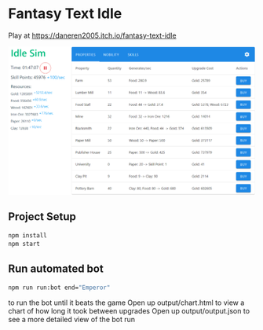 # Fantasy Text Idle
Play at https://daneren2005.itch.io/fantasy-text-idle

![Screenshot](https://github.com/daneren2005/fantasy-text-idle/blob/dev/readme/screenshot.png?raw=true)



## Project Setup

```sh
npm install
npm start
```

## Run automated bot
```sh
npm run run:bot end="Emperor"
```
to run the bot until it beats the game
Open up output/chart.html to view a chart of how long it took between upgrades
Open up output/output.json to see a more detailed view of the bot run
